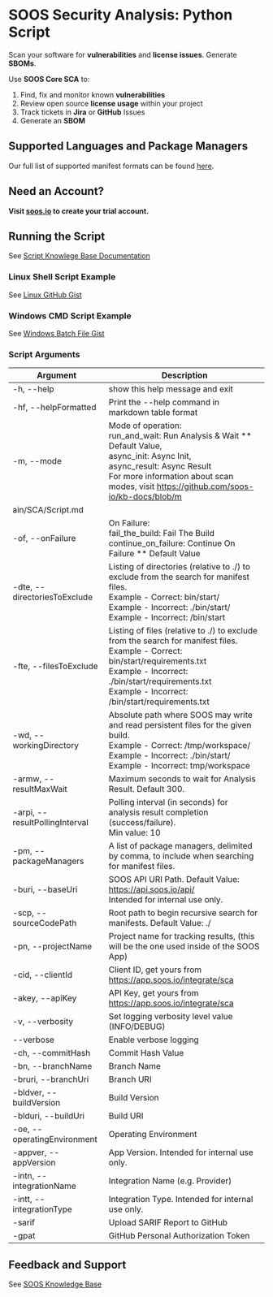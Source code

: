 # SOOS Security Analysis: Python Script

Scan your software for **vulnerabilities** and **license issues**.  Generate **SBOMs**. 

Use **SOOS Core SCA** to:

1. Find, fix and monitor known **vulnerabilities**
2. Review open source **license usage** within your project
3. Track tickets in **Jira** or **GitHub** Issues
4. Generate an **SBOM** 

## Supported Languages and Package Managers

Our full list of supported manifest formats can be found [here](https://kb.soos.io/help/soos-languages-supported).

## Need an Account?
**Visit [soos.io](https://app.soos.io/register) to create your trial account.**

## Running the Script
See [Script Knowlege Base Documentation](https://github.com/soos-io/kb-docs/blob/main/SCA/Script.md)

### Linux Shell Script Example
See [Linux GitHub Gist](https://gist.githubusercontent.com/soostech/bf4fe3c320f7457a81f2e48ebe057aa5/raw/7fcba97f88c524b2d1e3eddf2c29de52af13a0c4/soos_sca.sh)

### Windows CMD Script Example
See [Windows Batch File Gist](https://gist.githubusercontent.com/soostech/37134fb636da3246d275b2ee220669c1/raw/0ab31b1c50869d8e8061deee4fa04e8ff7169f77/soos_sca.bat)

### Script Arguments
| Argument | Description |
| --- | --- |
| -h, --help | show this help message and exit |
| -hf, --helpFormatted | Print the --help command in markdown table format |
| -m, --mode | Mode of operation:<br>run_and_wait: Run Analysis & Wait ** Default Value,<br>async_init: Async Init,<br>async_result: Async Result<br>For more information about scan modes, visit https://github.com/soos-io/kb-docs/blob/m
ain/SCA/Script.md |
| -of, --onFailure | On Failure:<br>fail_the_build: Fail The Build<br>continue_on_failure: Continue On Failure ** Default Value |
| -dte, --directoriesToExclude | Listing of directories (relative to ./) to exclude from the search for manifest files.<br>Example - Correct: bin/start/<br>Example - Incorrect: ./bin/start/<br>Example - Incorrect: /bin/start |
| -fte, --filesToExclude | Listing of files (relative to ./) to exclude from the search for manifest files.<br>Example - Correct: bin/start/requirements.txt<br>Example - Incorrect: ./bin/start/requirements.txt<br>Example - Incorrect: /bin/start/requirements.txt |
| -wd, --workingDirectory | Absolute path where SOOS may write and read persistent files for the given build.<br>Example - Correct: /tmp/workspace/<br>Example - Incorrect: ./bin/start/<br>Example - Incorrect: tmp/workspace |
| -armw, --resultMaxWait | Maximum seconds to wait for Analysis Result. Default 300. |
| -arpi, --resultPollingInterval | Polling interval (in seconds) for analysis result completion (success/failure).<br>Min value: 10 |
| -pm, --packageManagers | A list of package managers, delimited by comma, to include when searching for manifest files. |
| -buri, --baseUri | SOOS API URI Path. Default Value: https://api.soos.io/api/<br>Intended for internal use only. |
| -scp, --sourceCodePath | Root path to begin recursive search for manifests. Default Value: ./ |
| -pn, --projectName | Project name for tracking results, (this will be the one used inside of the SOOS App) |
| -cid, --clientId | Client ID, get yours from https://app.soos.io/integrate/sca |
| -akey, --apiKey | API Key, get yours from https://app.soos.io/integrate/sca |
| -v, --verbosity | Set logging verbosity level value (INFO/DEBUG) |
| --verbose | Enable verbose logging |
| -ch, --commitHash | Commit Hash Value |
| -bn, --branchName | Branch Name |
| -bruri, --branchUri | Branch URI |
| -bldver, --buildVersion | Build Version |
| -blduri, --buildUri | Build URI |
| -oe, --operatingEnvironment | Operating Environment |
| -appver, --appVersion | App Version. Intended for internal use only. |
| -intn, --integrationName | Integration Name (e.g. Provider) |
| -intt, --integrationType | Integration Type. Intended for internal use only. |
| -sarif | Upload SARIF Report to GitHub |
| -gpat | GitHub Personal Authorization Token |


## Feedback and Support

See [SOOS Knowledge Base](https://kb.soos.io/help)
